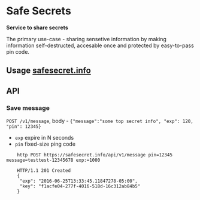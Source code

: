 # Safe Secrets

**Service to share secrets**

The primary use-case - sharing sensetive information by making information self-destructed, accesable once and protected by easy-to-pass pin code.

## Usage [safesecret.info](https://safesecret.info)

## API

### Save message

`POST /v1/message`, body - `{"message":"some top secret info", "exp": 120, "pin": 12345}`
 - `exp` expire in N seconds
 - `pin` fixed-size ping code

```
    http POST https://safesecret.info/api/v1/message pin=12345 message=testtest-12345678 exp:=1000
    
    HTTP/1.1 201 Created
    {
     "exp": "2016-06-25T13:33:45.11847278-05:00",
     "key": "f1acfe04-277f-4016-518d-16c312ab84b5" 
    }
```
